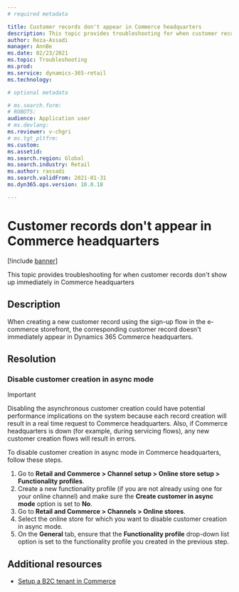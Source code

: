 ```yaml
---
# required metadata

title: Customer records don't appear in Commerce headquarters
description: This topic provides troubleshooting for when customer records don't show up immediately in Commerce headquarters. 
author: Reza-Assadi
manager: AnnBe
ms.date: 02/23/2021
ms.topic: Troubleshooting
ms.prod: 
ms.service: dynamics-365-retail
ms.technology: 

# optional metadata

# ms.search.form: 
# ROBOTS: 
audience: Application user
# ms.devlang: 
ms.reviewer: v-chgri
# ms.tgt_pltfrm: 
ms.custom: 
ms.assetid: 
ms.search.region: Global
ms.search.industry: Retail
ms.author: rassadi
ms.search.validFrom: 2021-01-31
ms.dyn365.ops.version: 10.0.18

---
```


# Customer records don't appear in Commerce headquarters

[!include [banner](../../includes/banner.md)]

This topic provides troubleshooting for when customer records don't show up immediately in Commerce headquarters

## Description

When creating a new customer record using the sign-up flow in the e-commerce storefront, the corresponding customer record doesn't immediately appear in Dynamics 365 Commerce headquarters.

## Resolution

### Disable customer creation in async mode 

> [!IMPORTANT]
> Disabling the asynchronous customer creation could have potential performance implications on the system because each record creation will result in a real time request to Commerce headquarters. Also, if Commerce headquarters is down (for example, during servicing flows), any new customer creation flows will result in errors. 

To disable customer creation in async mode in Commerce headquarters, follow these steps.

1. Go to **Retail and Commerce \> Channel setup \> Online store setup \> Functionality profiles**.
1. Create a new functionality profile (if you are not already using one for your online channel) and make sure the **Create customer in async mode** option is set to **No**.
1. Go to **Retail and Commerce \> Channels \> Online stores**.
1. Select the online store for which you want to disable customer creation in async mode.
1. On the **General** tab, ensure that the **Functionality profile** drop-down list option is set to the functionality profile you created in the previous step.

## Additional resources

- [Setup a B2C tenant in Commerce](../set-up-b2c-tenant.md)

